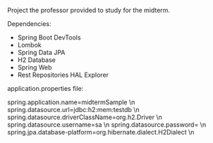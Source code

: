 Project the professor provided to study for the midterm.

Dependencies:

- Spring Boot DevTools
- Lombok
- Spring Data JPA
- H2 Database
- Spring Web
- Rest Repositories HAL Explorer


application.properties file:

spring.application.name=midtermSample \n
spring.datasource.url=jdbc:h2:mem:testdb \n
spring.datasource.driverClassName=org.h2.Driver \n
spring.datasource.username=sa \n
spring.datasource.password= \n
spring.jpa.database-platform=org.hibernate.dialect.H2Dialect \n

